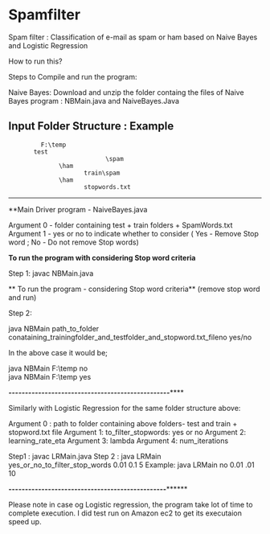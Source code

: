 # Spamfilter
Spam filter : Classification of e-mail as spam or ham based on Naive Bayes and Logistic Regression


How to run this?

Steps to Compile and run the program:

Naive Bayes:
Download and unzip the folder containg the files of Naive Bayes program : NBMain.java and NaiveBayes.Java

Input Folder Structure : Example
------------------------------------------------
	         F:\temp
		   test
	                           \spam
		          \ham
	                     train\spam
		          \ham
	                     stopwords.txt
-------------------------------------------------
**Main Driver program - NaiveBayes.java

Argument 0 - folder containing test + train folders + SpamWords.txt
Argument 1 - yes or no to indicate whether to consider ( Yes - Remove Stop word ; No - Do not remove Stop words)

**To run the program with considering Stop word criteria**

Step 1: javac NBMain.java

** To run the program - considering Stop word criteria** (remove stop word and run)

Step 2: 

java NBMain path_to_folder conataining_trainingfolder_and_testfolder_and_stopword.txt_fileno yes/no

In the above case it would be;

java NBMain F:\temp no     
java NBMain F:\temp yes

*********-------------------------------------------------*************
    
Similarly with Logistic Regression for the same folder structure above:

Argument 0 : path to folder containing above folders- test and train + stopword.txt file
Argument  1: to_filter_stopwords: yes or no
Argument 2: learning_rate_eta
Argument 3: lambda
Argument 4: num_iterations

Step1 : javac LRMain.java
Step 2 : java LRMain yes_or_no_to_filter_stop_words 0.01 0.1 5
Example: java LRMain no 0.01 .01 10

**********------------------------------------------------****************

Please note in case og Logistic regression, the program take lot of time to complete execution.
I did test run on Amazon ec2 to get its executaion speed up.

